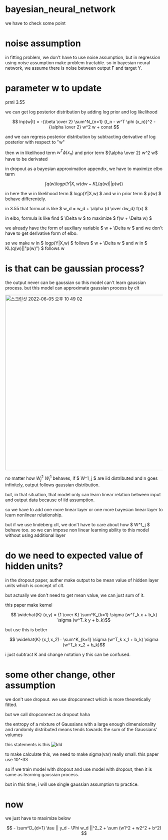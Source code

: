 # bayesian_neural_network

we have to check some point 

# noise assumption

in fitting problem, we don't have to use noise assumption, but in regression using noise assumption make problem tractable. so in bayesian neural network, we assume there is noise between output F and target Y.

# parameter w to update

prml 3.55

we can get log posterior distribution by adding log prior and log likelihood

$$ lnp(w|t) = -{\beta \over 2} \sum^N_{n=1} {t_n - w^T \phi (x_n)}^2 - {\alpha \over 2} w^2 w + const $$

and we can regress posterior distribution by subtracting derivative of log posterior with respect to "w"

then w in likelihood term $w^T \phi (x_n)$ and prior term ${\alpha \over 2} w^2 w$ have to be derivated

in dropout as a bayesian approximation appendix, we have to maximize elbo term

$$ \int q(w) logp(Y|X,w)dw - KL(q(w)||p(w)) $$

in here the w in likelihood term $ logp(Y|X,w) $ and w in prior term $ p(w) $ behave differentely.

in 3.55 that formual is like $ w_d = w_d + \alpha {d \over dw_d} f(x) $

in elbo, formula is like find $ \Delta w $  to maximize $ f(w + \Delta w) $ 

we already have the form of auxiliary variable $ w + \Delta w $ and we don't have to get derivative form of elbo.

so we make w in $ logp(Y|X,w) $ follows $ w + \Delta w $ and w in $ KL(q(w)||"p(w)") $ follows w

# is that can be gaussian process?

the output never can be gaussian so this model can't learn gaussian process. but this model can approximate gaussian process by clt

<img width="559" alt="스크린샷 2022-06-05 오후 10 49 02" src="https://user-images.githubusercontent.com/24292848/172053919-81ed5d46-58ac-4c32-bbea-f8f7d90a0384.png">

no matter how $W^2_j$ $W^1_i$ behaves, if $ W^1_j $ are iid distributed and n goes infinitely, output follows gaussian distribution.

but, in that situation, that model only can learn linear relation between input and output data
because of iid assumption.

so we have to add one more linear layer or one more bayesian linear layer to learn nonlinear relationship.

but if we use lindeberg clt, we don't have to care about how $ W^1_j $ behave too. so we can impose non linear learning ability to this model without using additional layer

# do we need to expected value of hidden units?

in the dropout paper, auther make output to be mean value of hidden layer units which is concept of clt. 

but actually we don't need to get mean value, we can just sum of it. 

this paper make kernel 

$$ \widehat{K} (x,y) = {1 \over K} \sum^K_{k=1} \sigma (w^T_k x + b_k) \sigma (w^T_k y + b_k)$$

but use this is better

$$ \widehat{K} (x_1,x_2)= \sum^K_{k=1} \sigma (w^T_k x_1 + b_k) \sigma (w^T_k x_2 + b_k)$$

i just subtract K and change notation y this can be confused.

# some other change, other assumption

we don't use dropout. we use dropconnect which is more theoretically fitted.

but we call dropconnect as dropout haha

the entropy of a mixture of Gaussians with a large enough dimensionality and randomly distributed means tends towards the sum of the Gaussians’ volumes

this statements is this
![kld](https://user-images.githubusercontent.com/24292848/172194266-970c554a-c9fb-49aa-9f40-631a9e7ce684.jpeg)

to make calculate this, we need to make sigma(var) really small. this paper use 10^-33

so if we train model with dropout and use model with dropout, then it is same as learning gaussian process.

but in this time, i will use single gaussian assumption to practice.

# now

we just have to maximize below

$$ - \sum^D_{d=1} \tau || y_d - \Phi w_d ||^2_2 + \sum (w1^2 + w2^2 + b^2) $$


